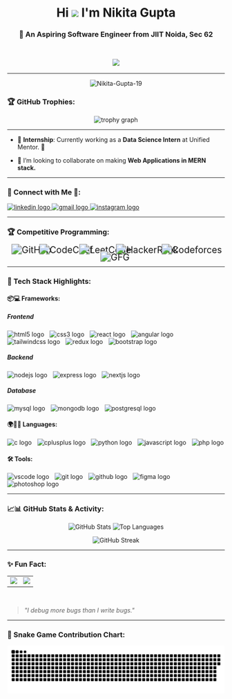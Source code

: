 <!-- Profile README -->
<h1 align="center">Hi <img src="https://media.giphy.com/media/hvRJCLFzcasrR4ia7z/giphy.gif" width="40"/> I'm Nikita Gupta</h1>
<h3 align="center">🎯 An Aspiring Software Engineer from JIIT Noida, Sec 62</h3>
<br>
<p align="center">
  <img src="https://readme-typing-svg.herokuapp.com?font=Fira+Code&size=28&pause=1000&color=0FB7FF&center=true&vCenter=true&width=1050&lines=🚀+Welcome+to+Nikita's+Dev+Universe+🚀;👩‍💻+B.Tech+CSE+Student+📖;DSA+Enthusiast+%7C+Full+Stack+Developer+%7C+Lifelong+Learner" />
</p>

---

<p align="center"> <img src="https://komarev.com/ghpvc/?username=Nikita-Gupta-19&label=Profile%20views&color=0e75b6&style=flat" alt="Nikita-Gupta-19" /> </p>

### 🏆 GitHub Trophies:
<p align="center">
    <img src="https://github-profile-trophy.vercel.app?username=Nikita-Gupta-19&theme=tokyonight&column=-1&row=1&margin-w=8&margin-h=8&no-bg=false&no-frame=false&order=4" height="150" alt="trophy graph"  />
</p>

---

- 🎯 **Internship**: Currently working as a **Data Science Intern** at Unified Mentor. 🚀

- 🤝 I’m looking to collaborate on making **Web Applications in MERN stack.**

--- 

### 📩 Connect with Me 🤝:
<div align="left">
  <a href="https://www.linkedin.com/in/nikita-gupta-790a54284/" target="_blank">
    <img src="https://raw.githubusercontent.com/maurodesouza/profile-readme-generator/master/src/assets/icons/social/linkedin/default.svg" width="62" height="50" alt="linkedin logo"  />
  </a>
  <a href="mailto:nikitagpt06@gmail.com" target="_blank">
    <img src="https://raw.githubusercontent.com/maurodesouza/profile-readme-generator/master/src/assets/icons/social/gmail/default.svg" width="62" height="50" alt="gmail logo"  />
  </a>
  <a href="https://www.instagram.com/nikita.gupta06/" target="_blank">
    <img src="https://raw.githubusercontent.com/maurodesouza/profile-readme-generator/master/src/assets/icons/social/instagram/default.svg" width="62" height="50" alt="instagram logo"  />
  </a>
</div>

---

### 🏆 Competitive Programming:

<p align="center">
  <a href="https://github.com/nikita-gupta-19">
    <span style="display:inline-block; transform:scale(1.5); margin-right:5px;">
      <img src="https://img.shields.io/badge/GitHub-100000?style=flat-square&logo=github&logoColor=white" alt="GitHub"/>
    </span>
  </a>
  <a href="https://www.codechef.com/users/gaze_scene_26">
    <span style="display:inline-block; transform:scale(1.5); margin-right:5px;">
      <img src="https://img.shields.io/badge/CodeChef-5B4638?style=flat-square&logo=codechef&logoColor=white" alt="CodeChef"/>
    </span>
  </a>
  <a href="https://leetcode.com/nikita_gupta_19">
    <span style="display:inline-block; transform:scale(1.5); margin-right:5px;">
      <img src="https://img.shields.io/badge/LeetCode-FFA116?style=flat-square&logo=leetcode&logoColor=black" alt="LeetCode"/>
    </span>
  </a>
  <a href="https://www.hackerrank.com/@nikitagpt06">
    <span style="display:inline-block; transform:scale(1.5); margin-right:5px;">
      <img src="https://img.shields.io/badge/HackerRank-2EC866?style=flat-square&logo=hackerrank&logoColor=white" alt="HackerRank"/>
    </span>
  </a>
  <a href="https://codeforces.com/profile/nikitagpt06">
    <span style="display:inline-block; transform:scale(1.5); margin-right:5px;">
      <img src="https://img.shields.io/badge/Codeforces-1F8ACB?style=flat-square&logo=codeforces&logoColor=white" alt="Codeforces"/>
    </span>
  </a>
  <a href="https://auth.geeksforgeeks.org/user/nikitazu5k">
    <span style="display:inline-block; transform:scale(1.5); margin-right:5px;">
      <img src="https://img.shields.io/badge/GFG-14A800?style=flat-square&logo=geeksforgeeks&logoColor=white" alt="GFG"/>
    </span>
  </a>
</p>


---

### 🧠 Tech Stack Highlights:

#### 📦💻 Frameworks:
<!-- FRONTEND STACK -->
<h5>Frontend</h5>
<div align="left">
  <img src="https://skillicons.dev/icons?i=html" height="55" alt="html5 logo" title="HTML" />
  <img width="5" />
  <img src="https://skillicons.dev/icons?i=css" height="55" alt="css3 logo" title="CSS" />
  <img width="5" />
  <img src="https://skillicons.dev/icons?i=react" height="55" alt="react logo" title="React.js" />
  <img width="5" />
  <img src="https://skillicons.dev/icons?i=angular" height="55" alt="angular logo" title="Angular" />
  <img width="5" />
  <img src="https://skillicons.dev/icons?i=tailwind" height="55" alt="tailwindcss logo" title="Tailwind CSS" />
  <img width="5" />
  <img src="https://skillicons.dev/icons?i=redux" height="55" alt="redux logo" title="Redux" />
  <img width="5" />
  <img src="https://skillicons.dev/icons?i=bootstrap" height="55" alt="bootstrap logo" title="Bootstrap" />
</div>

<!-- BACKEND STACK -->
<h5>Backend</h5>
<div align="left">
  <img src="https://skillicons.dev/icons?i=nodejs" height="55" alt="nodejs logo" title="Node.js" />
  <img width="5" />
  <img src="https://skillicons.dev/icons?i=express" height="55" alt="express logo" title="Express.js" />
  <img width="5" />
  <img src="https://skillicons.dev/icons?i=nextjs" height="55" alt="nextjs logo" title="Next.js" />
</div>

<!-- DATABASE STACK -->
<h5>Database</h5>
<div align="left">
  <img src="https://skillicons.dev/icons?i=mysql" height="55" alt="mysql logo" title="MySQL" />
  <img width="5" />
  <img src="https://skillicons.dev/icons?i=mongodb" height="55" alt="mongodb logo" title="MongoDB" /> 
  <img width="5" />
  <img src="https://skillicons.dev/icons?i=postgres" height="55" alt="postgresql logo" title="PostgreSQL" />
</div>

#### 🌍👨‍💻 Languages:
<div align="left">
  <img src="https://skillicons.dev/icons?i=c" height="55" alt="c logo" title="C" />
  <img width="5" />
  <img src="https://skillicons.dev/icons?i=cpp" height="55" alt="cplusplus logo" title="C++" />
  <img width="5" />
  <img src="https://skillicons.dev/icons?i=py" height="55" alt="python logo" title="Python" />
  <img width="5" />
  <img src="https://skillicons.dev/icons?i=js" height="55" alt="javascript logo" title="JavaScript" />
  <img width="5" />
  <img src="https://skillicons.dev/icons?i=php" height="55" alt="php logo" title="PHP" />
</div>

#### 🛠️ Tools:
<div align="left">
  <img src="https://skillicons.dev/icons?i=vscode" height="55" alt="vscode logo" title="VS Code" />
  <img width="5" />
  <img src="https://skillicons.dev/icons?i=git" height="55" alt="git logo" title="Git" />
  <img width="5" />
  <img src="https://skillicons.dev/icons?i=github" height="55" alt="github logo" title="GitHub" />
  <img width="5" />
  <img src="https://skillicons.dev/icons?i=figma" height="55" alt="figma logo" title="Figma" />
  <img width="5" />
  <img src="https://skillicons.dev/icons?i=ps" height="55" alt="photoshop logo" title="Adobe Photoshop" />
</div>

---
### 📈📊 GitHub Stats & Activity:
<div align="center">
  <img src="https://github-readme-stats.vercel.app/api?username=nikita-gupta-19&hide_title=false&hide_rank=false&show_icons=true&include_all_commits=true&count_private=true&disable_animations=false&theme=radical&locale=en&hide_border=false" height="160" alt="GitHub Stats" />
  <img src="https://github-readme-stats.vercel.app/api/top-langs?username=nikita-gupta-19&locale=en&hide_title=false&layout=compact&card_width=320&langs_count=5&theme=radical&hide_border=false" height="160" alt="Top Languages" />

  ![GitHub Streak](https://github-readme-streak-git-32433b-nikitagpt06-gmailcoms-projects.vercel.app?user=nikita-gupta-19&theme=radical&hide_border=false&border_radius=5)


 </div>

---


### ✨ Fun Fact:
<table align="center">
  <tr>
    <td>
      <img src="https://media.giphy.com/media/v1.Y2lkPTc5MGI3NjExNjdhc3l6amN6a2tjYTF6aHFvdXh6Y2NwcGNnaDhlM3RkZTZkZ2F1MyZlcD12MV9naWZzX3NlYXJjaCZjdD1n/Ll22OhMLAlVDb8UQWe/giphy.gif" width="300" />
    </td>
    <td>
      <img src="https://media.giphy.com/media/ZVik7pBtu9dNS/giphy.gif" width="300" />
    </td>
  </tr>
</table>

<br>

> *"I debug more bugs than I write bugs."*
---

### 🐍 Snake Game Contribution Chart:
![snake gif](https://github.com/Nikita-Gupta-19/Nikita-Gupta-19/blob/output/github-snake-dark.svg)

